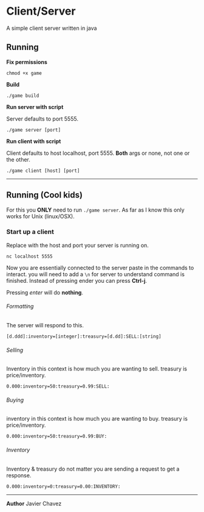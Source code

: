 # Client/Server

A simple client server written in java

## Running
**Fix permissions**
```
chmod +x game
```

**Build**
```
./game build
```

**Run server with script**

Server defaults to port 5555.
```
./game server [port]
```

**Run client with script**

Client defaults to host localhost, port 5555. **Both** args or none, not one or the other.
```
./game client [host] [port]
```

---

## Running (Cool kids)
For this you **ONLY** need to run ```./game server```. As far as I know this only works for Unix (linux/OSX).

### Start up a client
Replace with the host and port your server is running on.
```
nc localhost 5555
```

Now you are essentially connected to the server paste in the commands to interact.
you will need to add a ```\n``` for server to understand command is finished. Instead of pressing ender you can press **Ctrl-j**.

Pressing *enter* will do **nothing**.

###### Formatting
The server will respond to this.
```
[d.ddd]:inventory=[integer]:treasury=[d.dd]:SELL:[string]
```

###### Selling
Inventory in this context is how much you are wanting to sell. 
treasury is price/inventory.
```
0.000:inventory=50:treasury=0.99:SELL: 

```

###### Buying
inventory in this context is how much you are wanting to buy.
treasury is price/inventory.
```
0.000:inventory=50:treasury=0.99:BUY: 
```

###### Inventory
Inventory & treasury do not matter you are sending a request to get a response.
```
0.000:inventory=0:treasury=0.00:INVENTORY: 
```

---
**Author**
Javier Chavez